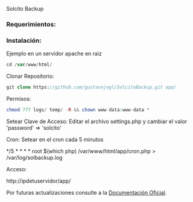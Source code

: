 Solcito Backup

### Requerimientos:

### Instalación:

Ejemplo en un servidor apache en raiz

```PHP
cd /var/www/html/
```
Clonar Repositorio:

```PHP
git clone https://github.com/gustavojogl/SolcitoBackup.git app/
```
Permisos:

```PHP
chmod 777 logs/ temp/ -R && chown www-data:www-data *
```

Setear Clave de Acceso:
Editar el archivo settings.php y cambiar el valor 'password' => 'solcito' 

Cron:
Setear en el cron cada 5 minutos 

*/5 * * * * root $(which php) /var/www/html/app/cron.php > /var/log/solbackup.log
	
Acceso:

http://ipdetuservidor/app/


Por futuras actualizaciones consulte a la [Documentación Oficial](http://www.idibox.com).

